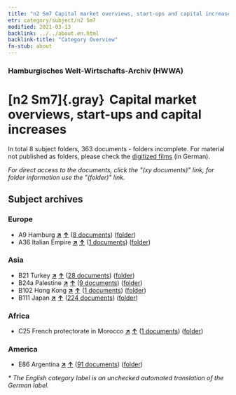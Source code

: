 ```yaml
---
title: "n2 Sm7 Capital market overviews, start-ups and capital increases"
etr: category/subject/n2 Sm7
modified: 2021-03-13
backlink: ../../about.en.html
backlink-title: "Category Overview"
fn-stub: about
---
```


### Hamburgisches Welt-Wirtschafts-Archiv (HWWA)
# [n2 Sm7]{.gray}&#8201; Capital market overviews, start-ups and capital increases&#160; 





In total 8 subject folders, 363 documents - folders incomplete.
For material not published as folders, please check the [digitized films](/film/h1_sh) (in German).

_For direct access to the documents, click the "(xy documents)" link, for folder information use the "(folder)" link._

## Subject archives



### Europe

- A9 Hamburg [**&nearr;**](../../../geo/i/140905/about.en.html "Hamburg (all folders)") [**&uarr;**](../../../geo/about.en.html#A9 "Country category system") (<a href="https://pm20.zbw.eu/dfgview/sh/140905,144979" title="about: Hamburg : Capital market overviews, start-ups and capital increases" target="_blank">8 documents</a>) ([folder](http://purl.org/pressemappe20/folder/sh/140905,144979))
- A36 Italian Empire [**&nearr;**](../../../geo/i/141012/about.en.html "Italian Empire (all folders)") [**&uarr;**](../../../geo/about.en.html#A36 "Country category system") (<a href="https://pm20.zbw.eu/dfgview/sh/141012,144979" title="about: Italian Empire : Capital market overviews, start-ups and capital increases" target="_blank">1 documents</a>) ([folder](http://purl.org/pressemappe20/folder/sh/141012,144979))

### Asia

- B21 Turkey [**&nearr;**](../../../geo/i/141111/about.en.html "Turkey (all folders)") [**&uarr;**](../../../geo/about.en.html#B21 "Country category system") (<a href="https://pm20.zbw.eu/dfgview/sh/141111,144979" title="about: Turkey : Capital market overviews, start-ups and capital increases" target="_blank">28 documents</a>) ([folder](http://purl.org/pressemappe20/folder/sh/141111,144979))
- B24a Palestine [**&nearr;**](../../../geo/i/141115/about.en.html "Palestine (all folders)") [**&uarr;**](../../../geo/about.en.html#B24a "Country category system") (<a href="https://pm20.zbw.eu/dfgview/sh/141115,144979" title="about: Palestine : Capital market overviews, start-ups and capital increases" target="_blank">9 documents</a>) ([folder](http://purl.org/pressemappe20/folder/sh/141115,144979))
- B102 Hong Kong [**&nearr;**](../../../geo/i/141268/about.en.html "Hong Kong (all folders)") [**&uarr;**](../../../geo/about.en.html#B102 "Country category system") (<a href="https://pm20.zbw.eu/dfgview/sh/141268,144979" title="about: Hong Kong : Capital market overviews, start-ups and capital increases" target="_blank">1 documents</a>) ([folder](http://purl.org/pressemappe20/folder/sh/141268,144979))
- B111 Japan [**&nearr;**](../../../geo/i/141272/about.en.html "Japan (all folders)") [**&uarr;**](../../../geo/about.en.html#B111 "Country category system") (<a href="https://pm20.zbw.eu/dfgview/sh/141272,144979" title="about: Japan : Capital market overviews, start-ups and capital increases" target="_blank">224 documents</a>) ([folder](http://purl.org/pressemappe20/folder/sh/141272,144979))

### Africa

- C25 French protectorate in Morocco [**&nearr;**](../../../geo/i/141358/about.en.html "French protectorate in Morocco (all folders)") [**&uarr;**](../../../geo/about.en.html#C25 "Country category system") (<a href="https://pm20.zbw.eu/dfgview/sh/141358,144979" title="about: French protectorate in Morocco : Capital market overviews, start-ups and capital increases" target="_blank">1 documents</a>) ([folder](http://purl.org/pressemappe20/folder/sh/141358,144979))

### America

- E86 Argentina [**&nearr;**](../../../geo/i/141692/about.en.html "Argentina (all folders)") [**&uarr;**](../../../geo/about.en.html#E86 "Country category system") (<a href="https://pm20.zbw.eu/dfgview/sh/141692,144979" title="about: Argentina : Capital market overviews, start-ups and capital increases" target="_blank">91 documents</a>) ([folder](http://purl.org/pressemappe20/folder/sh/141692,144979))


_* The English category label is an unchecked automated translation of the German label._

